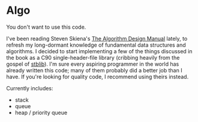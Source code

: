 Algo
====

You don't want to use this code. 

I've been reading Steven Skiena's [The Algorithm Design Manual](http://www.algorist.com) lately,
to refresh my long-dormant knowledge of fundamental data structures and algorithms. I decided to start
implementing a few of the things discussed in the book as a C90 single-header-file library (cribbing
heavily from the gospel of [stblib](https://github.com/nothings/stb)). I'm sure every aspiring programmer
in the world has already written this code; many of them probably did a better job than I have.
If you're looking for quality code, I recommend using theirs instead.

Currently includes:
- stack
- queue
- heap / priority queue
